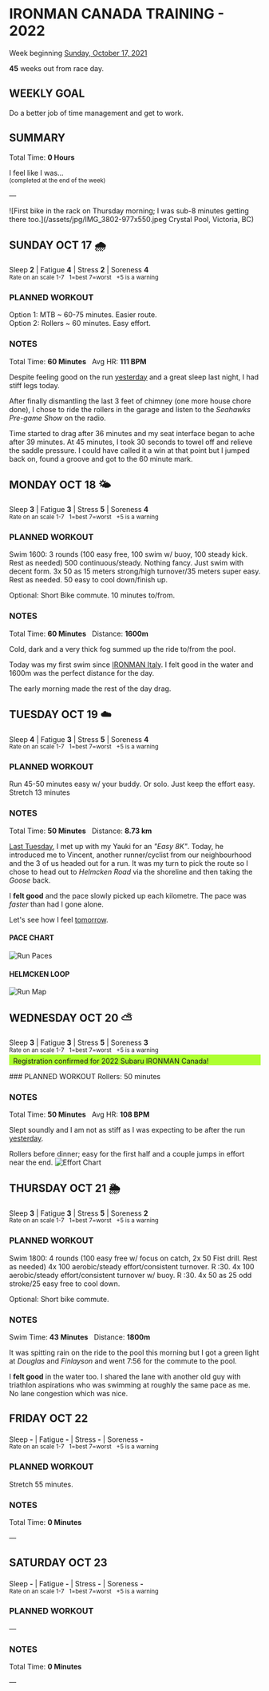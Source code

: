 # IRONMAN CANADA TRAINING - 2022
Week beginning [Sunday, October 17, 2021](javascript:flick('sun');)

**45** weeks out from race day.

## WEEKLY GOAL
Do a better job of time management and get to work.

## SUMMARY
Total Time: **0 Hours**

I feel like I was...
<br /><sup>(completed at the end of the week)</sup>

&mdash;

![First bike in the rack on Thursday morning; I was sub-8 minutes getting there too.](/assets/jpg/IMG_3802-977x550.jpeg Crystal Pool, Victoria, BC)

## SUNDAY OCT 17 🌧
Sleep **2** | Fatigue **4** | Stress **2** | Soreness **4**
<sup><br />Rate on an scale 1-7 &nbsp; 1=best 7=worst &nbsp; +5 is a warning</sup>

### PLANNED WORKOUT
Option 1: MTB ~ 60-75 minutes. Easier route.  
Option 2: Rollers ~ 60 minutes. Easy effort.

### NOTES
Total Time: **60 Minutes** &nbsp; Avg HR: **111 BPM**

Despite feeling good on the run [yesterday](ironman2022-46weeksout?sat) and a great sleep last night, I had stiff legs today.

After finally dismantling the last 3 feet of chimney (one more house chore done), I chose to ride the rollers in the garage and listen to the _Seahawks Pre-game Show_ on the radio.

Time started to drag after 36 minutes and my seat interface began to ache after 39 minutes.  At 45 minutes, I took 30 seconds to towel off and relieve the saddle pressure.  I could have called it a win at that point but I jumped back on, found a groove and got to the 60 minute mark.

<!---->
## MONDAY OCT 18 🌤
Sleep **3** | Fatigue **3** | Stress **5** | Soreness **4**
<sup><br />Rate on an scale 1-7 &nbsp; 1=best 7=worst &nbsp; +5 is a warning</sup>

### PLANNED WORKOUT
Swim 1600: 
3 rounds (100 easy free, 100 swim w/ buoy, 100 steady kick. Rest as needed) 
500 continuous/steady. Nothing fancy. Just swim with decent form. 
3x 50 as 15 meters strong/high turnover/35 meters super easy. Rest as needed. 
50 easy to cool down/finish up. 

Optional: 
Short Bike commute. 10 minutes to/from.

### NOTES
Total Time: **60 Minutes** &nbsp; Distance: **1600m**

Cold, dark and a very thick fog summed up the ride to/from the pool.

Today was my first swim since [IRONMAN Italy](/racereports/2021-ironman-italy-emilia-romagna).  I felt good in the water and 1600m was the perfect distance for the day.

The early morning made the rest of the day drag.

<!---->
## TUESDAY OCT 19 ☁️
Sleep **4** | Fatigue **3** | Stress **5** | Soreness **4**
<sup><br />Rate on an scale 1-7 &nbsp; 1=best 7=worst &nbsp; +5 is a warning</sup>

### PLANNED WORKOUT
Run 45-50 minutes easy w/ your buddy. Or solo. Just keep the effort easy.   
Stretch 13 minutes

### NOTES
Total Time: **50 Minutes** &nbsp; Distance: **8.73 km**

[Last Tuesday](ironman2022-46weeksout?tue), I met up with my Yauki for an _"Easy 8K"_.  Today, he introduced me to Vincent, another runner/cyclist from our neighbourhood and the 3 of us headed out for a run.  It was my turn to pick the route so I chose to head out to _Helmcken Road_ via the shoreline and then taking the _Goose_ back.

I **felt good** and the pace slowly picked up each kilometre.  The pace was _faster_ than had I gone alone.

Let's see how I feel [tomorrow](javascript:flick('wed');).
<!---->
#### PACE CHART
![Run Paces](/assets/jpg/20211019-runpace.jpeg)

#### HELMCKEN LOOP
![Run Map](/assets/jpg/20211019-runmap.jpeg)

<!---->
## WEDNESDAY OCT 20 ⛅️
Sleep **3** | Fatigue **3** | Stress **5** | Soreness **3**
<sup><br />Rate on an scale 1-7 &nbsp; 1=best 7=worst &nbsp; +5 is a warning</sup>

<p class="agencyvc" style="background-color:greenyellow;margin-top:-12px;padding:4px 0 0 8px;">Registration confirmed for 2022 Subaru IRONMAN Canada!</p>
### PLANNED WORKOUT
Rollers: 50 minutes

### NOTES
Total Time: **50 Minutes** &nbsp; Avg HR: **108 BPM**

Slept soundly and I am not as stiff as I was expecting to be after the run [yesterday](javascript:flick('tue');).

Rollers before dinner; easy for the first half and a couple jumps in effort near the end.
![Effort Chart](/assets/jpg/20211020-rollers.jpeg)

<!---->
## THURSDAY OCT 21 🌦
Sleep **3** | Fatigue **3** | Stress **5** | Soreness **2**
<sup><br />Rate on an scale 1-7 &nbsp; 1=best 7=worst &nbsp; +5 is a warning</sup>

### PLANNED WORKOUT
Swim 1800: 
4 rounds (100 easy free w/ focus on catch, 2x 50 Fist drill. Rest as needed) 
4x 100 aerobic/steady effort/consistent turnover. R :30. 
4x 100 aerobic/steady effort/consistent turnover w/ buoy. R :30. 
4x 50 as 25 odd stroke/25 easy free to cool down.

Optional: Short bike commute.

### NOTES
Swim Time: **43 Minutes** &nbsp; Distance: **1800m**

It was spitting rain on the ride to the pool this morning but I got a green light at _Douglas_ and _Finlayson_ and went 7:56 for the commute to the pool.

I **felt good** in the water too.  I shared the lane with another old guy with triathlon aspirations who was swimming at roughly the same pace as me.  No lane congestion which was nice.

<!---->
## FRIDAY OCT 22
Sleep **-** | Fatigue **-** | Stress **-** | Soreness **-**
<sup><br />Rate on an scale 1-7 &nbsp; 1=best 7=worst &nbsp; +5 is a warning</sup>

### PLANNED WORKOUT
Stretch 55 minutes.

### NOTES
Total Time: **0 Minutes**

&mdash;  

<!---->
## SATURDAY OCT 23
Sleep **-** | Fatigue **-** | Stress **-** | Soreness **-**
<sup><br />Rate on an scale 1-7 &nbsp; 1=best 7=worst &nbsp; +5 is a warning</sup>

### PLANNED WORKOUT
&mdash;  

### NOTES
Total Time: **0 Minutes**

&mdash;  
